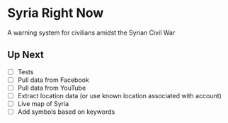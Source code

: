 # Syria Right Now
A warning system for civilians amidst the Syrian Civil War

## Up Next
- [ ] Tests
- [ ] Pull data from Facebook
- [ ] Pull data from YouTube
- [ ] Extract location data (or use known location associated with account)
- [ ] Live map of Syria
- [ ] Add symbols based on keywords
